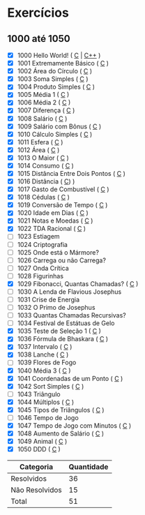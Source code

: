# Exercícios
## 1000 até 1050

- [x] 1000		Hello World! ( [C](https://github.com/thiagoeletronicag7/BeeCrowd/blob/main/C%C3%B3digos/1000%20-%201050/1000%20-%20Hello%20World/1000%20-%20Hello%20World.c) | [C++](https://github.com/thiagoeletronicag7/BeeCrowd/blob/main/C%C3%B3digos/1000%20-%201050/1000%20-%20Hello%20World/1000%20-%20Hello%20World.cpp) )
- [x] 1001		Extremamente Básico	( [C](https://github.com/thiagoeletronicag7/BeeCrowd/blob/main/C%C3%B3digos/1000%20-%201050/1001%20-%20Extremamente%20B%C3%A1sico/1001%20-%20Extremamente%20Basico.c) )
- [x] 1002		Área do Círculo	( [C](https://github.com/thiagoeletronicag7/BeeCrowd/blob/main/C%C3%B3digos/1000%20-%201050/1002%20-%20%C3%81rea%20do%20C%C3%ADrculo/1002%20-%20%C3%A1rea%20do%20c%C3%ADrculo.c) )
- [x] 1003		Soma Simples	( [C](https://github.com/thiagoeletronicag7/BeeCrowd/blob/main/C%C3%B3digos/1000%20-%201050/1003%20-%20Soma%20Simples/1003%20-%20Soma%20Simples.c) )
- [x] 1004		Produto Simples	( [C](https://github.com/thiagoeletronicag7/BeeCrowd/blob/main/C%C3%B3digos/1000%20-%201050/1004%20-%20Produto%20Simples/1004%20-%20Produto%20Simples.c) )
- [x] 1005		Média 1	( [C](https://github.com/thiagoeletronicag7/BeeCrowd/blob/main/C%C3%B3digos/1000%20-%201050/1005%20-%20M%C3%A9dia%201/1005%20-%20M%C3%A9dia%201.c) )
- [x] 1006		Média 2	( [C](https://github.com/thiagoeletronicag7/BeeCrowd/blob/main/C%C3%B3digos/1000%20-%201050/1006%20-%20M%C3%A9dia%202/1006%20-%20M%C3%A9dia%202.c) )
- [x] 1007		Diferença	( [C](https://github.com/thiagoeletronicag7/BeeCrowd/blob/main/C%C3%B3digos/1000%20-%201050/1007%20-%20Diferen%C3%A7a/1007%20-%20Diferen%C3%A7a.c) )
- [x] 1008		Salário ( [C](https://github.com/thiagoeletronicag7/BeeCrowd/blob/main/C%C3%B3digos/1000%20-%201050/1008%20-%20Sal%C3%A1rio/1008%20-%20Sal%C3%A1rio.c) )
- [x] 1009		Salário com Bônus	( [C](https://github.com/thiagoeletronicag7/BeeCrowd/blob/main/C%C3%B3digos/1000%20-%201050/1009%20-%20Sal%C3%A1rio%20com%20B%C3%B4nus/1009%20-%20Sal%C3%A1rio%20com%20B%C3%B4nus.c) )	
- [x] 1010		Cálculo Simples	( [C](https://github.com/thiagoeletronicag7/BeeCrowd/blob/main/C%C3%B3digos/1000%20-%201050/1010%20-%20C%C3%A1lculo%20Simples/1010%20-%20C%C3%A1lculo%20Simples.c) )
- [x] 1011		Esfera ( [C](https://github.com/thiagoeletronicag7/BeeCrowd/blob/main/C%C3%B3digos/1000%20-%201050/1011%20-%20Esfera/1011%20-%20Esfera.c) )
- [x] 1012		Área ( [C](https://github.com/thiagoeletronicag7/BeeCrowd/blob/main/C%C3%B3digos/1000%20-%201050/1012%20-%20%C3%81rea/1012%20-%20%C3%81rea.c) )
- [x] 1013		O Maior	( [C](https://github.com/thiagoeletronicag7/BeeCrowd/blob/main/C%C3%B3digos/1000%20-%201050/1013%20-%20O%20Maior/1013%20-%20O%20Maior.c) )
- [x] 1014		Consumo	( [C](https://github.com/thiagoeletronicag7/BeeCrowd/blob/main/C%C3%B3digos/1000%20-%201050/1014%20-%20Consumo/1014%20-%20Consumo.c) )
- [x] 1015		Distância Entre Dois Pontos	( [C](https://github.com/thiagoeletronicag7/BeeCrowd/blob/main/C%C3%B3digos/1000%20-%201050/1015%20-%20Dist%C3%A2ncia%20Entre%20Dois%20Pontos/1015%20-%20Dist%C3%A2ncia%20Entre%20Dois%20Pontos.c) )
- [x] 1016		Distância	( [C](https://github.com/thiagoeletronicag7/BeeCrowd/blob/main/C%C3%B3digos/1000%20-%201050/1016%20-%20Dist%C3%A2ncia/1016%20-%20Dist%C3%A2ncia.c)) )
- [x] 1017		Gasto de Combustível ( [C](https://github.com/thiagoeletronicag7/BeeCrowd/blob/main/C%C3%B3digos/1000%20-%201050/1017%20-%20Gasto%20de%20Combust%C3%ADvel/1017%20-%20Gasto%20de%20Combust%C3%ADvel.c) )	
- [x] 1018		Cédulas ( [C](https://github.com/thiagoeletronicag7/BeeCrowd/blob/main/C%C3%B3digos/1000%20-%201050/1018%20-%20C%C3%A9dulas/1018%20-%20C%C3%A9dulas.c) )
- [x] 1019		Conversão de Tempo ( [C](https://github.com/thiagoeletronicag7/BeeCrowd/blob/main/C%C3%B3digos/1000%20-%201050/1019%20-%20Convers%C3%A3o%20de%20Tempo/1019%20-%20Convers%C3%A3o%20de%20Tempo.c) )
- [x] 1020		Idade em Dias	( [C](https://github.com/thiagoeletronicag7/BeeCrowd/blob/main/C%C3%B3digos/1000%20-%201050/1020%20-%20Idade%20em%20Dias/1020%20-%20Idade%20em%20Dias.c) )
- [x] 1021		Notas e Moedas ( [C](https://github.com/thiagoeletronicag7/BeeCrowd/blob/main/C%C3%B3digos/1000%20-%201050/1021%20-%20Notas%20e%20Moedas/1021%20-%20Notas%20e%20Moedas.c) )	
- [x] 1022		TDA Racional ( [C](https://github.com/thiagoeletronicag7/BeeCrowd/blob/main/C%C3%B3digos/1000%20-%201050/1022%20-%20TDA%20Racional/1022%20-%20TDA%20Racional.c) )
- [ ] 1023		Estiagem	
- [ ] 1024		Criptografia	
- [ ] 1025		Onde está o Mármore?	
- [ ] 1026		Carrega ou não Carrega?	
- [ ] 1027		Onda Crítica		
- [ ] 1028		Figurinhas	
- [x] 1029		Fibonacci, Quantas Chamadas? ( [C](https://github.com/thiagoeletronicag7/BeeCrowd/blob/main/C%C3%B3digos/1000%20-%201050/1029%20-%20Fibonacci%2C%20Quantas%20Chamadas/1029%20-%20Fibonacci%2C%20Quantas%20Chamadas.c) )
- [ ] 1030		A Lenda de Flavious Josephus		
- [ ] 1031		Crise de Energia
- [ ] 1032		O Primo de Josephus	
- [ ] 1033		Quantas Chamadas Recursivas?	
- [ ] 1034		Festival de Estátuas de Gelo	
- [x] 1035		Teste de Seleção 1 ( [C](https://github.com/thiagoeletronicag7/BeeCrowd/blob/main/C%C3%B3digos/1000%20-%201050/1035%20-%20Teste%20de%20Sele%C3%A7%C3%A3o%201/1035%20-%20Teste%20de%20Sele%C3%A7%C3%A3o%201.c) )
- [x] 1036		Fórmula de Bhaskara	( [C](https://github.com/thiagoeletronicag7/BeeCrowd/blob/main/C%C3%B3digos/1000%20-%201050/1036%20-%20F%C3%B3rmula%20de%20Bhaskara/1036%20-%20F%C3%B3rmula%20de%20Bhaskara.c) )
- [x] 1037		Intervalo	( [C](https://github.com/thiagoeletronicag7/BeeCrowd/blob/main/C%C3%B3digos/1000%20-%201050/1037%20-%20Intervalo/1037%20-%20Intervalo.c) )
- [x] 1038		Lanche ( [C](https://github.com/thiagoeletronicag7/BeeCrowd/blob/main/C%C3%B3digos/1000%20-%201050/1038%20-%20Lanche/1038%20-%20Lanche.c) )
- [ ] 1039		Flores de Fogo
- [x] 1040		Média 3	( [C](https://github.com/thiagoeletronicag7/BeeCrowd/blob/main/C%C3%B3digos/1000%20-%201050/1040%20-%20M%C3%A9dia%203/1040%20-%20M%C3%A9dia%203.c) )
- [x] 1041		Coordenadas de um Ponto	( [C](https://github.com/thiagoeletronicag7/BeeCrowd/blob/main/C%C3%B3digos/1000%20-%201050/1041%20-%20Coordenadas%20de%20um%20Ponto/1041%20-%20Coordenadas%20de%20um%20Ponto.c) )
- [x] 1042		Sort Simples ( [C](https://github.com/thiagoeletronicag7/BeeCrowd/blob/main/C%C3%B3digos/1000%20-%201050/1042%20-%20Sort%20Simples/1042%20-%20Sort%20Simples.c) )
- [ ] 1043		Triângulo	
- [x] 1044		Múltiplos	( [C](https://github.com/thiagoeletronicag7/BeeCrowd/blob/main/C%C3%B3digos/1000%20-%201050/1044%20-%20M%C3%BAltiplos/1044%20-%20M%C3%BAltiplos.c) )
- [x] 1045		Tipos de Triângulos	( [C](https://github.com/thiagoeletronicag7/BeeCrowd/blob/main/C%C3%B3digos/1000%20-%201050/1045%20-%20Tipos%20de%20Tri%C3%A2ngulos/1045%20-%20Tipos%20de%20Tri%C3%A2ngulos.c) )
- [ ] 1046		Tempo de Jogo		
- [x] 1047		Tempo de Jogo com Minutos	( [C](https://github.com/thiagoeletronicag7/BeeCrowd/blob/main/C%C3%B3digos/1000%20-%201050/1047%20-%20Tempo%20de%20Jogo%20com%20Minutos/1047%20-%20Tempo%20de%20Jogo%20com%20Minutos.c) )
- [x] 1048		Aumento de Salário ( [C](https://github.com/thiagoeletronicag7/BeeCrowd/blob/main/C%C3%B3digos/1000%20-%201050/1048%20-%20Aumento%20de%20Sal%C3%A1rio/1048%20-%20Aumento%20de%20Sal%C3%A1rio.c) )		
- [x] 1049		Animal ( [C](https://github.com/thiagoeletronicag7/BeeCrowd/blob/main/C%C3%B3digos/1000%20-%201050/1049%20-%20Animal/1049%20-%20Animal.c) )
- [x] 1050		DDD	( [C](https://github.com/thiagoeletronicag7/BeeCrowd/blob/main/C%C3%B3digos/1000%20-%201050/1050%20-%20DDD/1050%20-%20DDD.c) )

| Categoria  | Quantidade |
| ------------- | ------------- |
| Resolvidos | 36 |
| Não Resolvidos  | 15 |
| Total  | 51 |
